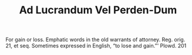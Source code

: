 ---
title: Ad Lucrandum Vel Perden-Dum
permalink: "/definitions/ad-lucrandum-vel-perden-dum.html"
body: For gain or loss. Emphatic words in the old warrants of attorney. Reg. orig.
  21, et seq. Sometimes expressed in English, “to lose and gain.”' Plowd. 201
published_at: '2018-07-07'
layout: post
---